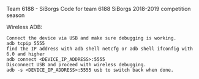 Team 6188 - SiBorgs
Code for team 6188 SiBorgs 2018-2019 competition season

Wireless ADB:

    Connect the device via USB and make sure debugging is working.
    adb tcpip 5555
    find the IP address with adb shell netcfg or adb shell ifconfig with 6.0 and higher
    adb connect <DEVICE_IP_ADDRESS>:5555
    Disconnect USB and proceed with wireless debugging.
    adb -s <DEVICE_IP_ADDRESS>:5555 usb to switch back when done.

